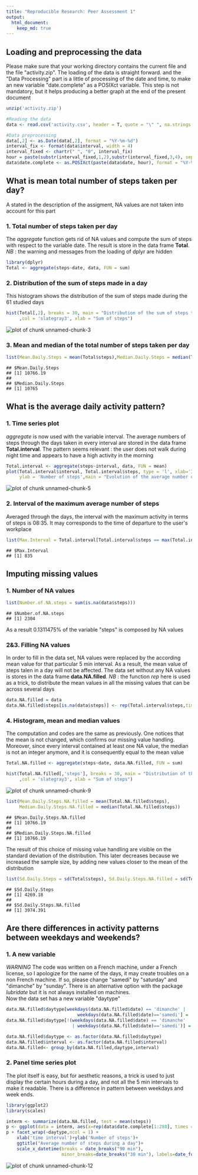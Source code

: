 ```yaml
---
title: "Reproducible Research: Peer Assessment 1"
output: 
  html_document:
    keep_md: true
---
```



## Loading and preprocessing the data
Please make sure that your working directory contains the current file and the file "activity.zip". The loading of the data is straight forward. and the "Data Processing" part is a little of processing of the date and time, to make an new variable "date.complete" as a POSIXct variable. This step is not mandatory, but it helps producing a better graph at the end of the present document


```r
unzip('activity.zip')

#Reading the data
data <- read.csv('activity.csv', header = T, quote = "\" ", na.strings = "NA")

#Data preprocessing
data[,2] <- as.Date(data[,2], format = "%Y-%m-%d")
interval_fix <- format(data$interval, width = 4)
interval_fixed <- chartr(" ", "0", interval_fix)
hour = paste(substr(interval_fixed,1,2),substr(interval_fixed,3,4), sep=":")
data$date.complete <- as.POSIXct(paste(data$date, hour), format = "%Y-%m-%d %H:%M")
```


## What is mean total number of steps taken per day?
A stated in the description of the assigment, NA values are not taken into account for this part

### 1. Total number of steps taken per day
The *aggregate* function gets rid of NA values and compute the sum of steps with respect to the variable date. The result is store in the data frame **Total**. *NB* : the warning and messages from the loading of dplyr are hidden

```r
library(dplyr)
Total <- aggregate(steps~date, data, FUN = sum)
```

### 2. Distribution of the sum of steps made in a day
This histogram shows the distribution of the sum of steps made during the 61 studied days

```r
hist(Total[,2], breaks = 30, main = "Distribution of the sum of steps taken in a day"
     ,col = 'slategray3', xlab = "Sum of steps")
```

![plot of chunk unnamed-chunk-3](figure/unnamed-chunk-3-1.png) 

### 3. Mean and median of the total number of steps taken per day

```r
list(Mean.Daily.Steps = mean(Total$steps),Median.Daily.Steps = median(Total$steps))
```

```
## $Mean.Daily.Steps
## [1] 10766.19
## 
## $Median.Daily.Steps
## [1] 10765
```

## What is the average daily activity pattern?

### 1. Time series plot
*aggregate* is now used with the variable interval. The average numbers of steps through the days taken in every interval are stored in the data frame **Total.interval**. The pattern seems relevant : the user does not walk during night time and appears to have a high activity in the morning

```r
Total.interval <- aggregate(steps~interval, data, FUN = mean) 
plot(Total.interval$interval, Total.interval$steps, type = 'l', xlab='Interval of the day',
     ylab = 'Number of steps',main = "Evolution of the average number of steps during a day time")
```

![plot of chunk unnamed-chunk-5](figure/unnamed-chunk-5-1.png) 

### 2. Interval of the maximum average number of steps
Averaged through the days, the interval with the maximum activity in terms of steps is 08:35. It may corresponds to the time of departure to the user's workplace

```r
list(Max.Interval = Total.interval[Total.interval$steps == max(Total.interval$steps), 'interval'])
```

```
## $Max.Interval
## [1] 835
```

## Imputing missing values

### 1. Number of NA values

```r
list(Number.of.NA.steps = sum(is.na(data$steps)))
```

```
## $Number.of.NA.steps
## [1] 2304
```
As a result 0.1311475% of the variable "steps" is composed by NA values

### 2&3. Filling NA values
In order to fill in the data set, NA values were replaced by the according mean value for that particular 5 min interval. As a result, the mean value of steps talen in a day will not be affected. The data set without any NA values is stores in the data frame **data.NA.filled**. *NB* : the function *rep* here is used as a trick, to distribute the mean values in all the missing values that can be across several days

```r
data.NA.filled = data
data.NA.filled$steps[is.na(data$steps)] <- rep(Total.interval$steps,times = 17568/288)[is.na(data$steps)]
```

### 4. Histogram, mean and median values
The computation and codes are the same as previously. One notices that the mean is not changed, which confirms our missing value handling. Moreover, since every interval contained at least one NA value, the median is not an integer anymore, and it is consequently equal to the mean value

```r
Total.NA.filled <- aggregate(steps~date, data.NA.filled, FUN = sum)

hist(Total.NA.filled[,'steps'], breaks = 30, main = "Distribution of the sum of steps taken in a day"
     ,col = 'slategray3', xlab = "Sum of steps")
```

![plot of chunk unnamed-chunk-9](figure/unnamed-chunk-9-1.png) 

```r
list(Mean.Daily.Steps.NA.filled = mean(Total.NA.filled$steps),
     Median.Daily.Steps.NA.filled = median(Total.NA.filled$steps))
```

```
## $Mean.Daily.Steps.NA.filled
## [1] 10766.19
## 
## $Median.Daily.Steps.NA.filled
## [1] 10766.19
```

The result of this choice of missing value handling are visible on the standard deviation of the distribution. This later decreases because we increased the sample size, by adding new values closer to the mean of the distribution

```r
list(Sd.Daily.Steps = sd(Total$steps), Sd.Daily.Steps.NA.filled = sd(Total.NA.filled$steps))
```

```
## $Sd.Daily.Steps
## [1] 4269.18
## 
## $Sd.Daily.Steps.NA.filled
## [1] 3974.391
```

## Are there differences in activity patterns between weekdays and weekends?

### 1. A new variable
*WARNING* The code was written on a French machine, under a French license, so I apologize for the name of the days, it may create troubles on a non French machine. If so, please change "samedi" by "saturday" and "dimanche" by "sunday". There is an alternative option with the package *lubridate* but it is not always installed on machines.  
Now the data set has a new variable "daytype"

```r
data.NA.filled$daytype[weekdays(data.NA.filled$date) == 'dimanche' | 
                           weekdays(data.NA.filled$date)=='samedi'] = 'week end' 
data.NA.filled$daytype[!(weekdays(data.NA.filled$date) == 'dimanche' 
                         | weekdays(data.NA.filled$date)=='samedi')] = 'week day' 

data.NA.filled$daytype <- as.factor(data.NA.filled$daytype)
data.NA.filled$interval <- as.factor(data.NA.filled$interval)
data.NA.filled<- group_by(data.NA.filled,daytype,interval)
```
### 2. Panel time series plot
The plot itself is easy, but for aesthetic reasons, a trick is used to just display the certain hours during a day, and not all the 5 min intervals to make it readable. There is a difference in pattern between weekdays and week ends.

```r
library(ggplot2)
library(scales)

interm <- summarize(data.NA.filled, test = mean(steps))
p <- ggplot(data = interm, aes(x=rep(data$date.complete[1:288], times = 2),y=test,group=1))+ geom_line()
p + facet_wrap(~daytype,ncol = 1) + 
    xlab('time interval')+ylab('Number of steps')+ 
    ggtitle("Average number of steps during a day")+
    scale_x_datetime(breaks = date_breaks("90 min"), 
                     minor_breaks=date_breaks("30 min"), labels=date_format("%H:%M"))
```

![plot of chunk unnamed-chunk-12](figure/unnamed-chunk-12-1.png) 

